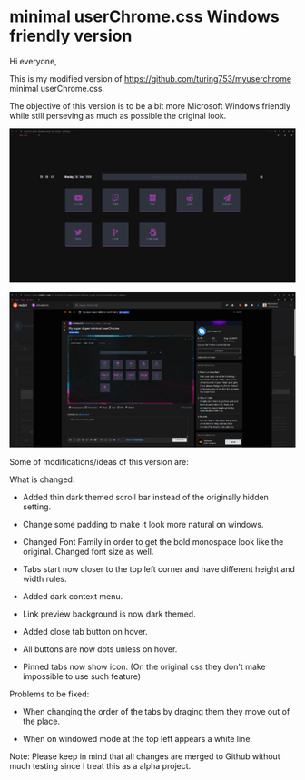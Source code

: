 minimal userChrome.css Windows friendly version
============

Hi everyone, 

This is my modified version of https://github.com/turing753/myuserchrome minimal userChrome.css.

The objective of this version is to be a bit more Microsoft Windows friendly while still perseving as much as possible the original look. 

![alt text](https://raw.githubusercontent.com/Cl3m3nt1n4/myuserchrome/master/readme%20content/print0.png)

![alt text](https://raw.githubusercontent.com/Cl3m3nt1n4/myuserchrome/master/readme%20content/print1.png)


Some of modifications/ideas of this version are:

What is changed:

+ Added thin dark themed scroll bar instead of the originally hidden setting.

+ Change some padding to make it look more natural on windows. 

+ Changed Font Family in order to get the bold monospace look like the original. Changed font size as well.

+ Tabs start now closer to the top left corner and have different height and width rules.

+ Added dark context menu.

+ Link preview background is now dark themed.

+ Added close tab button on hover. 

+ All buttons are now dots unless on hover.

+ Pinned tabs now show icon. (On the original css they don't make impossible to use such feature)

Problems to be fixed: 

+ When changing the order of the tabs by draging them they move out of the place.

+ When on windowed mode at the top left appears a white line. 


Note: Please keep in mind that all changes are merged to Github without much testing since I treat this as a alpha project. 